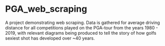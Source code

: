# PGA_web_scraping

A project demonstrating web scraping. Data is gathered for average driving distance for all competitions played on the PGA-tour from the years 1980 - 2019, with relevant diagrams being produced to tell the story of how golfs sexiest shot has developed over ~40 years.

